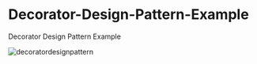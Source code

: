 # Decorator-Design-Pattern-Example
Decorator Design Pattern Example

![decoratordesignpattern](https://user-images.githubusercontent.com/26473614/42897567-a521b9ea-8ac0-11e8-9289-eca999bfde51.PNG)
